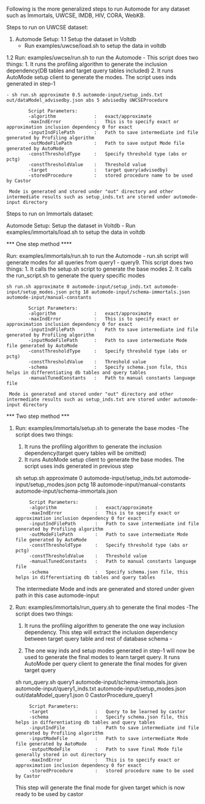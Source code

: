 Following is the more generalized steps to run Automode for any dataset such as Immortals, UWCSE, IMDB, HIV, CORA,
WebKB.
 
Steps to run on UWCSE dataset:

1. Automode Setup:
1.1 Setup the dataset in Voltdb
    - Run examples/uwcse/load.sh to setup the data in voltdb
    
1.2 Run: examples/uwcse/run.sh to run the Automode 
    - This script does two things:
    1. It runs the profiling algorithm to generate the inclusion dependency(DB tables and target query tables included)
    2. It runs AutoMode setup client to generate the modes. The script uses inds generated in step-1 
    
    - sh run.sh approximate 0.5 automode-input/setup_inds.txt out/dataModel_advisedby.json abs 5 advisedby UWCSEProcedure 
          
            Script Parameters:
            -algorithm              :   exact/approximate
            -maxIndError            :   This is to specify exact or approximation inclusion dependency 0 for exact
            -inputIndFilePath       :   Path to save intermediate ind file generated by Profiling algorithm
            -outModeFilePath        :   Path to save output Mode file generated by AutoMode
            -constThresholdType     :   Specify threshold type (abs or pctg)
            -constThresholdValue    :   Threshold value
            -target                 :   target query(advisedby)
            -storedProcedure        :   stored procedure name to be used by Castor   
     
     Mode is generated and stored under "out" directory and other intermediate results such as setup_inds.txt are stored under automode-input directory           


Steps to run on Immortals dataset:

Automode Setup:
 Setup the dataset in Voltdb
    - Run examples/immortals/load.sh to setup the data in voltdb

*** One step method ****   

Run: examples/immortals/run.sh to run the Automode 
    - run.sh script will generate modes for all queries from query1 - query9. This script does two things:
    1. It calls the setup.sh script to generate the base modes 
    2. It calls the run_script.sh to generate the query specific modes 

    sh run.sh approximate 0 automode-input/setup_inds.txt automode-input/setup_modes.json pctg 18 automode-input/schema-immortals.json automode-input/manual-constants
    
            Script Parameters:
            -algorithm              :   exact/approximate
            -maxIndError            :   This is to specify exact or approximation inclusion dependency 0 for exact
            -inputIndFilePath       :   Path to save intermediate ind file generated by Profiling algorithm            
            -inputModeFilePath      :   Path to save intermediate Mode file generated by AutoMode
            -constThresholdType     :   Specify threshold type (abs or pctg)
            -constThresholdValue    :   Threshold value
            -schema                 :   Specify schema.json file, this helps in differentiating db tables and query tables
            -manualTunedConstants   :   Path to manual constants language file 
     
     Mode is generated and stored under "out" directory and other intermediate results such as setup_inds.txt are stored under automode-input directory           
    

*** Two step method ***

1. Run: examples/immortals/setup.sh to generate the base modes
    -The script does two things:
    1. It runs the profiling algorithm to generate the inclusion dependency(target query tables will be omitted)
    2. It runs AutoMode setup client to generate the base modes. The script uses inds generated in previous step 
     
    sh setup.sh approximate 0 automode-input/setup_inds.txt automode-input/setup_modes.json pctg 18 automode-input/manual-constants automode-input/schema-immortals.json
    
            Script Parameters:
            -algorithm              :   exact/approximate
            -maxIndError            :   This is to specify exact or approximation inclusion dependency 0 for exact
            -inputIndFilePath       :   Path to save intermediate ind file generated by Profiling algorithm            
            -outModeFilePath        :   Path to save intermediate Mode file generated by AutoMode
            -constThresholdType     :   Specify threshold type (abs or pctg)
            -constThresholdValue    :   Threshold value
            -manualTunedConstants   :   Path to manual constants language file 
            -schema                 :   Specify schema.json file, this helps in differentiating db tables and query tables
     
     The intermediate Mode and inds are generated and stored under given path in this case automode-input             
    
2. Run: examples/immortals/run_query.sh to generate the final modes
    -The script does two things:
    1. It runs the profiling algorithm to generate the one way inclusion dependency. 
       This step will extract the inclusion dependency between target query table and rest of database schema -
       
    2. The one way inds and setup modes generated in step-1 will now be used to generate the final modes to learn target query.
       It runs AutoMode per query client to generate the final modes for given target query
    
    sh run_query.sh query1 automode-input/schema-immortals.json automode-input/query1_inds.txt automode-input/setup_modes.json out/dataModel_query1.json 0 CastorProcedure_query1
    
            Script Parameters:
            -target                 :   Query to be learned by castor
            -schema                 :   Specify schema.json file, this helps in differentiating db tables and query tables
            -inputIndFile           :   Path to save intermediate ind file generated by Profiling algorithm            
            -inputModeFile          :   Path to save intermediate Mode file generated by AutoMode
            -outputModeFile         :   Path to save final Mode file generally stored in out directory
            -maxIndError            :   This is to specify exact or approximation inclusion dependency 0 for exact
            -storedProcedure        :   stored procedure name to be used by Castor            
    
     This step will generate the final mode for given target which is now ready to be used by castor
     


 
 